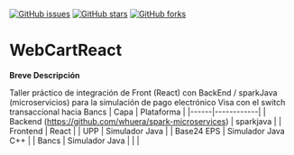 [![GitHub issues](https://img.shields.io/github/issues/whuera/WebCartReact)](https://github.com/whuera/WebCartReact/issues)
[![GitHub stars](https://img.shields.io/github/stars/whuera/WebCartReact)](https://github.com/whuera/WebCartReact/stargazers)
[![GitHub forks](https://img.shields.io/github/forks/whuera/WebCartReact)](https://github.com/whuera/WebCartReact/network)

# WebCartReact

**Breve Descripción**

Taller práctico de integración de Front (React) con BackEnd / sparkJava (microservicios)   para la simulación de pago electrónico Visa con el switch transaccional hacia Bancs
| Capa | Plataforma |
|------|------------|
| Backend (https://github.com/whuera/spark-microservices) | sparkjava |
| Frontend | React |
| UPP | Simulador Java |
| Base24 EPS | Simulador Java C++ |
| Bancs | Simulador Java |
| | 
